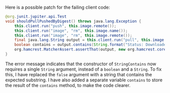 Here is a possible patch for the failing client code:
```java
@org.junit.jupiter.api.Test
void shouldPullPushedByDigest() throws java.lang.Exception {
    this.client.run("push", this.image.remote());
    this.client.run("image", "rm", this.image.name());
    this.client.run("image", "rm", this.image.remote());
    final java.lang.String output = this.client.run("pull", this.image.remoteByDigest());
    boolean contains = output.contains(String.format("Status: Downloaded newer image for %s", this.image.remoteByDigest()));
    org.hamcrest.MatcherAssert.assertThat(output, new org.hamcrest.core.StringContains("Status: Downloaded newer image for " + this.image.remoteByDigest()));
}
```
The error message indicates that the constructor of `StringContains` now requires a single `String` argument, instead of a `boolean` and a `String`. To fix this, I have replaced the `false` argument with a string that contains the expected substring. I have also added a separate variable `contains` to store the result of the `contains` method, to make the code clearer.